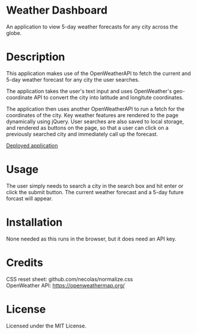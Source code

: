 # Weather Dashboard
An application to view 5-day weather forecasts for any city across the globe. 

# Description
This application makes use of the OpenWeatherAPI to fetch the current and 5-day weather forecast for any city the user searches. 

The application takes the user's text input and uses OpenWeather's geo-coordinate API to convert the city into latitude and longitute coordinates. 

The application then uses another OpenWeatherAPI to run a fetch for the coordinates of the city. Key weather features are rendered to the page dynamically using jQuery. User searches are also saved to local storage, and rendered as buttons on the page, so that a user can click on a previously searched city and immediately call up the forecast.

[Deployed application]()
![]()

# Usage
The user simply needs to search a city in the search box and hit enter or click the submit button. The current weather forecast and a 5-day future forcast will appear.

# Installation
None needed as this runs in the browser, but it does need an API key.

# Credits
CSS reset sheet: github.com/necolas/normalize.css
<br>
OpenWeather API: https://openweathermap.org/ 

# License
Licensed under the MIT License. 